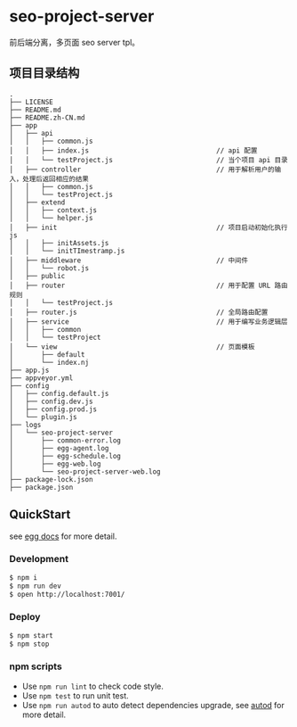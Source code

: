 # seo-project-server

前后端分离，多页面 seo server tpl。

## 项目目录结构

```
.
├── LICENSE
├── README.md
├── README.zh-CN.md
├── app
│   ├── api 
│   │   ├── common.js 
│   │   ├── index.js                                // api 配置
│   │   └── testProject.js                          // 当个项目 api 目录
│   ├── controller                                  // 用于解析用户的输入，处理后返回相应的结果
│   │   ├── common.js
│   │   └── testProject.js
│   ├── extend
│   │   ├── context.js
│   │   └── helper.js
│   ├── init                                        // 项目启动初始化执行 js
│   │   ├── initAssets.js
│   │   └── initTImestramp.js
│   ├── middleware                                  // 中间件
│   │   └── robot.js
│   ├── public
│   ├── router                                      // 用于配置 URL 路由规则
│   │   └── testProject.js
│   ├── router.js                                   // 全局路由配置
│   ├── service                                     // 用于编写业务逻辑层
│   │   ├── common
│   │   └── testProject
│   └── view                                        // 页面模板
│       ├── default
│       └── index.nj
├── app.js
├── appveyor.yml
├── config
│   ├── config.default.js
│   ├── config.dev.js
│   ├── config.prod.js
│   └── plugin.js
├── logs
│   └── seo-project-server
│       ├── common-error.log
│       ├── egg-agent.log
│       ├── egg-schedule.log
│       ├── egg-web.log
│       └── seo-project-server-web.log
├── package-lock.json
├── package.json
```

## QuickStart

<!-- add docs here for user -->

see [egg docs][egg] for more detail.

### Development

```bash
$ npm i
$ npm run dev
$ open http://localhost:7001/
```

### Deploy

```bash
$ npm start
$ npm stop
```

### npm scripts

- Use `npm run lint` to check code style.
- Use `npm test` to run unit test.
- Use `npm run autod` to auto detect dependencies upgrade, see [autod](https://www.npmjs.com/package/autod) for more detail.


[egg]: https://eggjs.org

